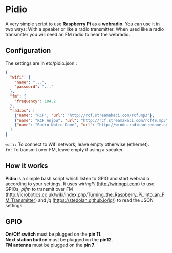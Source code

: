 Pidio
=====

A very simple script to use **Raspberry Pi** as a **webradio**. You can use it in two
ways: With a speaker or like a radio transmitter. When used like a radio
transmitter you will need an FM radio to hear the webradio.

Configuration
-------------

The settings are in etc/pidio.json :
```json
{
  "wifi": {
    "name": "...",
    "password": "..."
  },
  "fm": {
    "frequency": 104.2
  },
  "radios": [
    {"name": "RCF", "url": "http://rcf.streamakaci.com/rcf.mp3"},
    {"name": "RCF Anjou", "url": "http://rcf.streamakaci.com/rcf49.mp3"},
    {"name": "Radio Notre Dame", "url": "http://windu.radionotredame.net/RadioNotreDame-Fm.mp3"}
  ]
}
```
 `wifi:` To connect to Wifi network, leave empty otherwise (ethernet).  
 `fm:` To transmit over FM, leave empty if using a speaker.

How it works
------------

**Pidio** is a simple bash script which listen to GPIO and start webradio
according to your settings. It uses *wiringPi* (http://wiringpi.com) to use
GPIOs, *pifm* to transmit over FM (http://icrobotics.co.uk/wiki/index.php/Turning_the_Raspberry_Pi_Into_an_FM_Transmitter)
and *jq* (https://stedolan.github.io/jq/) to read the JSON settings.

GPIO
----

**On/Off switch** must be plugged on the **pin 11**.  
**Next station button** must be plugged on the **pin12**.  
**FM antenna** must be plugged on the **pin 7**.  
